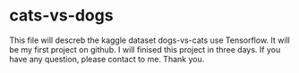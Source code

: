 # cats-vs-dogs
This file will descreb the kaggle dataset dogs-vs-cats use Tensorflow.
It will be my first project on github. I will finised this project in three days.
If you have any question, please contact to me. Thank you.
